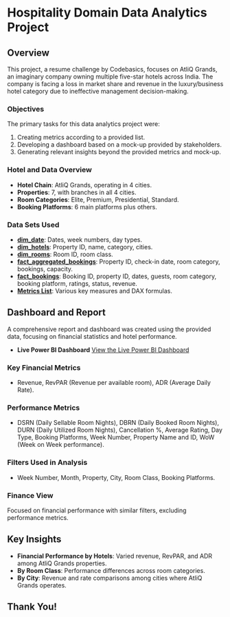 # Hospitality Domain Data Analytics Project

## Overview
This project, a resume challenge by Codebasics, focuses on AtliQ Grands, an imaginary company owning multiple five-star hotels across India. The company is facing a loss in market share and revenue in the luxury/business hotel category due to ineffective management decision-making.

### Objectives
The primary tasks for this data analytics project were:
1. Creating metrics according to a provided list.
2. Developing a dashboard based on a mock-up provided by stakeholders.
3. Generating relevant insights beyond the provided metrics and mock-up.

### Hotel and Data Overview
- **Hotel Chain**: AtliQ Grands, operating in 4 cities.
- **Properties**: 7, with branches in all 4 cities.
- **Room Categories**: Elite, Premium, Presidential, Standard.
- **Booking Platforms**: 6 main platforms plus others.

### Data Sets Used
- **[dim_date](https://github.com/Mohit209e/Hospitality-Domain-Data-Analytics-Project/blob/742fbfebdeb416bab23b59a5ebef0f2971465b43/dim_date.csv)**: Dates, week numbers, day types.
- **[dim_hotels](https://github.com/Mohit209e/Hospitality-Domain-Data-Analytics-Project/blob/742fbfebdeb416bab23b59a5ebef0f2971465b43/dim_hotels.csv)**: Property ID, name, category, cities.
- **[dim_rooms](https://github.com/Mohit209e/Hospitality-Domain-Data-Analytics-Project/blob/742fbfebdeb416bab23b59a5ebef0f2971465b43/dim_rooms.csv)**: Room ID, room class.
- **[fact_aggregated_bookings](https://github.com/Mohit209e/Hospitality-Domain-Data-Analytics-Project/blob/742fbfebdeb416bab23b59a5ebef0f2971465b43/fact_aggregated_bookings.csv)**: Property ID, check-in date, room category, bookings, capacity.
- **[fact_bookings](https://github.com/Mohit209e/Hospitality-Domain-Data-Analytics-Project/blob/742fbfebdeb416bab23b59a5ebef0f2971465b43/fact_bookings.csv)**: Booking ID, property ID, dates, guests, room category, booking platform, ratings, status, revenue.
- **[Metrics List](https://github.com/Mohit209e/Hospitality-Domain-Data-Analytics-Project/blob/742fbfebdeb416bab23b59a5ebef0f2971465b43/metrics%20list.xlsx)**: Various key measures and DAX formulas.

## Dashboard and Report
A comprehensive report and dashboard was created using the provided data, focusing on financial statistics and hotel performance.

- **Live Power BI Dashboard**
 [View the Live Power BI Dashboard](https://app.powerbi.com/view?r=eyJrIjoiNDU0YThmZWQtMjAzZS00ZDJkLWI5OTEtYmIyYmVhMWIzZmMyIiwidCI6ImM2ZTU0OWIzLTVmNDUtNDAzMi1hYWU5LWQ0MjQ0ZGM1YjJjNCJ9)

### Key Financial Metrics
- Revenue, RevPAR (Revenue per available room), ADR (Average Daily Rate).

### Performance Metrics
- DSRN (Daily Sellable Room Nights), DBRN (Daily Booked Room Nights), DURN (Daily Utilized Room Nights), Cancellation %, Average Rating, Day Type, Booking Platforms, Week Number, Property Name and ID, WoW (Week on Week performance).

### Filters Used in Analysis
- Week Number, Month, Property, City, Room Class, Booking Platforms.

### Finance View
Focused on financial performance with similar filters, excluding performance metrics.

## Key Insights
- **Financial Performance by Hotels**: Varied revenue, RevPAR, and ADR among AtliQ Grands properties.
- **By Room Class**: Performance differences across room categories.
- **By City**: Revenue and rate comparisons among cities where AtliQ Grands operates.

## Thank You!
